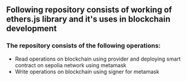 ## Following repository consists of working of ethers.js library and it's uses in blockchain development
### The repository consists of the following operations:
  - Read operations on blockchain using provider and deploying smart contract on sepolia network using metamask
  - Write operations on blockchain using signer for metamask
